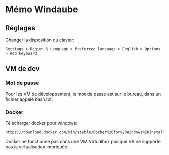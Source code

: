 # Mémo Windaube


## Réglages

Changer la disposition du clavier:

    Settings > Region & Language > Preferred language > English > Options > Add keyboard


## VM de dev

### Mot de passe

Pour les VM de développement, le mot de passe est sur le bureau, dans un fichier appelé bash.txt.


### Docker 

Télécharger docker pour windows:

    https://download.docker.com/win/stable/Docker%20for%20Windows%20Installer.exe

Docker ne fonctionne pas dans une VM Virtualbox puisque VB ne supporte pas la virtualisation imbriquée.


